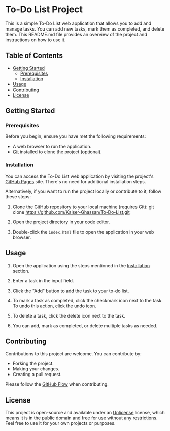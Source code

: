 # To-Do List Project

This is a simple To-Do List web application that allows you to add and manage tasks. You can add new tasks, mark them as completed, and delete them. This README.md file provides an overview of the project and instructions on how to use it.

## Table of Contents

- [Getting Started](#getting-started)
  - [Prerequisites](#prerequisites)
  - [Installation](#installation)
- [Usage](#usage)
- [Contributing](#contributing)
- [License](#license)

## Getting Started

### Prerequisites

Before you begin, ensure you have met the following requirements:

- A web browser to run the application.
- [Git](https://git-scm.com/) installed to clone the project (optional).

### Installation

You can access the To-Do List web application by visiting the project's [GitHub Pages](https://kaiser-ghassan.github.io/To-Do-List/) site. There's no need for additional installation steps.

Alternatively, if you want to run the project locally or contribute to it, follow these steps:

1. Clone the GitHub repository to your local machine (requires Git):
git clone https://github.com/Kaiser-Ghassan/To-Do-List.git

2. Open the project directory in your code editor.

3. Double-click the `index.html` file to open the application in your web browser.

## Usage

1. Open the application using the steps mentioned in the [Installation](#installation) section.

2. Enter a task in the input field.

3. Click the "Add" button to add the task to your to-do list.

4. To mark a task as completed, click the checkmark icon next to the task. To undo this action, click the undo icon.

5. To delete a task, click the delete icon next to the task.

6. You can add, mark as completed, or delete multiple tasks as needed.

## Contributing

Contributions to this project are welcome. You can contribute by:

- Forking the project.
- Making your changes.
- Creating a pull request.

Please follow the [GitHub Flow](https://guides.github.com/introduction/flow/) when contributing.

## License

This project is open-source and available under an [Unlicense](UNLICENSE) license, which means it is in the public domain and free for use without any restrictions. Feel free to use it for your own projects or purposes.
